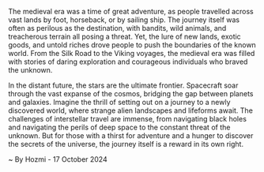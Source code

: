 
The medieval era was a time of great adventure, as people travelled across vast lands by foot, horseback, or by sailing ship. The journey itself was often as perilous as the destination, with bandits, wild animals, and treacherous terrain all posing a threat. Yet, the lure of new lands, exotic goods, and untold riches drove people to push the boundaries of the known world. From the Silk Road to the Viking voyages, the medieval era was filled with stories of daring exploration and courageous individuals who braved the unknown.

In the distant future, the stars are the ultimate frontier.  Spacecraft soar through the vast expanse of the cosmos, bridging the gap between planets and galaxies.  Imagine the thrill of setting out on a journey to a newly discovered world, where strange alien landscapes and lifeforms await.  The challenges of interstellar travel are immense, from navigating black holes and navigating the perils of deep space to the constant threat of the unknown.  But for those with a thirst for adventure and a hunger to discover the secrets of the universe, the journey itself is a reward in its own right. 

~ By Hozmi - 17 October 2024
